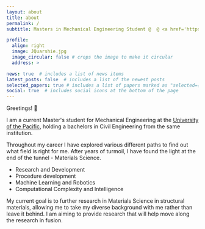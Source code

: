 ```yaml
---
layout: about
title: about
permalink: /
subtitle: Masters in Mechanical Engineering Student @  @ <a href='https://www.pacific.edu/'>University of the Pacific</a>.

profile:
  align: right
  image: JQuarshie.jpg
  image_circular: false # crops the image to make it circular
  address: >

news: true  # includes a list of news items
latest_posts: false  # includes a list of the newest posts
selected_papers: true # includes a list of papers marked as "selected={true}"
social: true  # includes social icons at the bottom of the page
---
```


Greetings! 👋

I am a current Master's student for Mechanical Engineering at the [University of the Pacific](https://www.pacific.edu/), holding a bachelors in Civil Engineering from the same institution. 

Throughout my career I have explored various different paths to find out what field is right for me. After years of turmoil, I have found the light at the end of the tunnel - Materials Science.

- Research and Development
- Procedure development
- Machine Learning and Robotics
- Computational Complexity and Intelligence

My current goal is to further research in Materials Science in structural materials, allowing me to take my diverse background with me rather than leave it behind. I am aiming to provide research that will help move along the research in fusion.